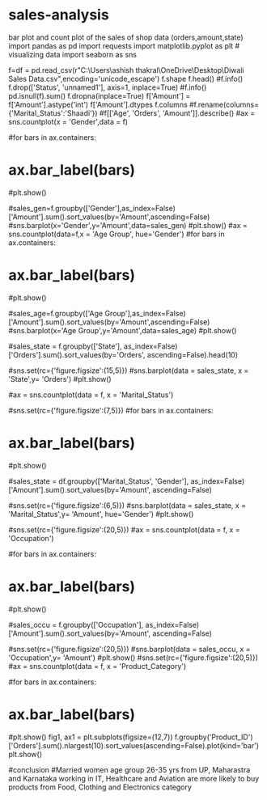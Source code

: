 # sales-analysis
bar plot and count plot of the sales of shop data (orders,amount,state) 
import pandas as pd 
import requests
import matplotlib.pyplot as plt # visualizing data
import seaborn as sns

f=df = pd.read_csv(r"C:\Users\ashish thakral\OneDrive\Desktop\Diwali Sales Data.csv",encoding='unicode_escape')
f.shape
f.head()
#f.info()
f.drop(['Status', 'unnamed1'], axis=1, inplace=True)
#f.info()
pd.isnull(f).sum()
f.dropna(inplace=True)
f['Amount'] = f['Amount'].astype('int')
f['Amount'].dtypes
f.columns
#f.rename(columns= {'Marital_Status':'Shaadi'})
#f[['Age', 'Orders', 'Amount']].describe()
#ax = sns.countplot(x = 'Gender',data = f)

#for bars in ax.containers:
 #   ax.bar_label(bars)
#plt.show()

#sales_gen=f.groupby(['Gender'],as_index=False)['Amount'].sum().sort_values(by='Amount',ascending=False)
#sns.barplot(x='Gender',y='Amount',data=sales_gen)
#plt.show()
#ax = sns.countplot(data=f,x = 'Age Group', hue='Gender')
#for bars in ax.containers:
 #   ax.bar_label(bars)
#plt.show()

#sales_age=f.groupby(['Age Group'],as_index=False)['Amount'].sum().sort_values(by='Amount',ascending=False)
#sns.barplot(x='Age Group',y='Amount',data=sales_age)
#plt.show()

#sales_state = f.groupby(['State'], as_index=False)['Orders'].sum().sort_values(by='Orders', ascending=False).head(10)

#sns.set(rc={'figure.figsize':(15,5)})
#sns.barplot(data = sales_state, x = 'State',y= 'Orders')
#plt.show()

#ax = sns.countplot(data = f, x = 'Marital_Status')

#sns.set(rc={'figure.figsize':(7,5)})
#for bars in ax.containers:
 #   ax.bar_label(bars)
#plt.show()

#sales_state = df.groupby(['Marital_Status', 'Gender'], as_index=False)['Amount'].sum().sort_values(by='Amount', ascending=False)

#sns.set(rc={'figure.figsize':(6,5)})
#sns.barplot(data = sales_state, x = 'Marital_Status',y= 'Amount', hue='Gender')
#plt.show()

#sns.set(rc={'figure.figsize':(20,5)})
#ax = sns.countplot(data = f, x = 'Occupation')

#for bars in ax.containers:
#    ax.bar_label(bars)
#plt.show()

#sales_occu = f.groupby(['Occupation'], as_index=False)['Amount'].sum().sort_values(by='Amount', ascending=False)

#sns.set(rc={'figure.figsize':(20,5)})
#sns.barplot(data = sales_occu, x = 'Occupation',y= 'Amount')
#plt.show()
#sns.set(rc={'figure.figsize':(20,5)})
#ax = sns.countplot(data = f, x = 'Product_Category')

#for bars in ax.containers:
#    ax.bar_label(bars)
#plt.show()
fig1, ax1 = plt.subplots(figsize=(12,7))
f.groupby('Product_ID')['Orders'].sum().nlargest(10).sort_values(ascending=False).plot(kind='bar')
plt.show()



#conclusion
#Married women age group 26-35 yrs from UP, Maharastra and Karnataka working in IT, Healthcare and Aviation are more likely to buy products from Food, Clothing and Electronics category
